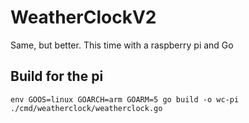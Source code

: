 # WeatherClockV2
Same, but better. This time with a raspberry pi and Go




## Build for the pi
```env GOOS=linux GOARCH=arm GOARM=5 go build -o wc-pi ./cmd/weatherclock/weatherclock.go ```
